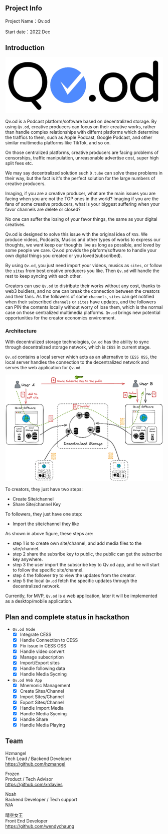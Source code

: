 ## Project Info

Project Name：Qv.od

Start date：2022 Dec

## Introduction

![](./docs/logo.png)

Qv.od is a Podcast platform/software based on decentralized storage. By using `Qv.od`, creative producers can focus on their creative works, rather than handle complex relationships with differnt platforms which determine the traffics to them, such as Apple Podcast, Google Podcast, and other similar multimedia platforms like TikTok, and so on.

On those centralized platforms, creative producers are facing problems of censorships, traffic manipulation, unreasonable advertise cost, super high split fees etc. 

We may say decentralized solution such `D.tube` can solve these problems in their way, but the fact is it's the perfect solution for the large numbers of creative producers.

Imaging, if you are a creative producer, what are the main issues you are facing when you are not the TOP ones in the world? Imaging if you are the fans of some creative producers, what is your biggest suffering when your favor channels are delete or closed?

No one can suffer the losing of your favor things, the same as your digital creatives.

Qv.od is designed to solve this issue with the original idea of `RSS`. We produce videos, Podcasts, Musics and other types of works to express our thoughts, we want keep our thoughts live as long as possible, and loved by some people we care. Qv.od provids the plaform/software to handle your own digital things you created or you loved(subscribed).


By using `Qv.od`, you just need import your videos, musics as `sites`, or follow the `sites` from best creative producers you like. Then `Qv.od` will handle the rest to keep syncing with each other. 

Creators can use `Qv.od` to distribute their works without any cost, thanks to web3 buidlers, and no one can break the connection between the creators and their fans. As the followers of some `channels`, `sites` can get notified when their subscribed `channels` or `sites` have updates, and the followers can PIN the contents locally without worry of lose them, which is the normal case on those centralized multimedia platforms. `Qv.od` brings new potential opportunities for the creator economics environment.


### Architecture

With decentralized storage technologies, `Qv.od` has the ability to sync through decentralized storage network, which is `CESS` in current stage.

`Qv.od` contains a local server which acts as an alternative to `CESS OSS`, the local server handles the connection to the decentralized network and serves the web application for `Qv.od`.

![](./docs/arch.png)

To creators, they just have two steps:
- Create Site/channel
- Share Site/channel Key

To followers, they just have one step:
- Import the site/channel they like

As shown in above figure, these steps are:
- step 1 is to create own site/channel, and add media files to the site/channel.
- step 2 share the subsribe key to public, the public can get the subscribe key anywhere.
- step 3 the user import the subscribe key to Qv.od app, and he will start to follow the specific site/channel.
- step 4 the follower try to view the updates from the creator.
- step 5 the local `Qv.od` fetch the specific updates through the decentralized network.

Currently, for MVP, `Qv.od` is a web application, later it will be implemented as a desktop/mobile application.

## Plan and complete status in hackathon

- `Qv.od Node`
  - [x] Integrate CESS
  - [x] Handle Connection to CESS
  - [x] Fix issue in CESS OSS
  - [x] Handle video convert
  - [x] Manage subscription
  - [x] Import/Export sites
  - [x] Handle following data
  - [x] Handle Media Sycning

- `Qv.od Web App`
  - [x] Mnemonic Management
  - [x] Create Sites/Channel
  - [x] Import Sites/Channel
  - [x] Export Sites/Channel
  - [x] Handle Import Media
  - [x] Handle Media Sycning
  - [x] Handle Share
  - [x] Handle Media Playing

## Team

Hzmangel  
Tech Lead / Backend Developer   
https://github.com/hzmangel  

Frozen  
Product / Tech Advisor   
https://github.com/xrdavies   

Noah  
Backend Developer / Tech support  
N/A  

晴空女王   
Front End Developer  
https://github.com/wendychaung  
